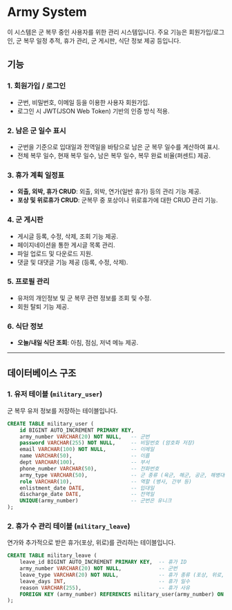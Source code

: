 # Army System

이 시스템은 군 복무 중인 사용자를 위한 관리 시스템입니다. 주요 기능은 회원가입/로그인, 군 복무 일정 추적, 휴가 관리, 군 게시판, 식단 정보 제공 등입니다.

## 기능

### 1. 회원가입 / 로그인
- 군번, 비밀번호, 이메일 등을 이용한 사용자 회원가입.
- 로그인 시 JWT(JSON Web Token) 기반의 인증 방식 적용.

### 2. 남은 군 일수 표시
- 군번을 기준으로 입대일과 전역일을 바탕으로 남은 군 복무 일수를 계산하여 표시.
- 전체 복무 일수, 현재 복무 일수, 남은 복무 일수, 복무 완료 비율(퍼센트) 제공.

### 3. 휴가 계획 일정표
- **외출, 외박, 휴가 CRUD**: 외출, 외박, 연가(일반 휴가) 등의 관리 기능 제공.
- **포상 및 위로휴가 CRUD**: 군복무 중 포상이나 위로휴가에 대한 CRUD 관리 기능.

### 4. 군 게시판
- 게시글 등록, 수정, 삭제, 조회 기능 제공.
- 페이지네이션을 통한 게시글 목록 관리.
- 파일 업로드 및 다운로드 지원.
- 댓글 및 대댓글 기능 제공 (등록, 수정, 삭제).

### 5. 프로필 관리
- 유저의 개인정보 및 군 복무 관련 정보를 조회 및 수정.
- 회원 탈퇴 기능 제공.

### 6. 식단 정보
- **오늘/내일 식단 조회**: 아침, 점심, 저녁 메뉴 제공.

---

## 데이터베이스 구조

### 1. 유저 테이블 (`military_user`)
군 복무 유저 정보를 저장하는 테이블입니다.

```sql
CREATE TABLE military_user (
    id BIGINT AUTO_INCREMENT PRIMARY KEY,
    army_number VARCHAR(20) NOT NULL,   -- 군번
    password VARCHAR(255) NOT NULL,     -- 비밀번호 (암호화 저장)
    email VARCHAR(100) NOT NULL,        -- 이메일
    name VARCHAR(50),                   -- 이름
    dept VARCHAR(100),                  -- 부서
    phone_number VARCHAR(50),           -- 전화번호
    army_type VARCHAR(50),              -- 군 종류 (육군, 해군, 공군, 해병대)
    role VARCHAR(10),                   -- 역할 (병사, 간부 등)
    enlistment_date DATE,               -- 입대일
    discharge_date DATE,                -- 전역일
    UNIQUE(army_number)                 -- 군번은 유니크
);
```
### 2. 휴가 수 관리 테이블 (`military_leave`)
연가와 추가적으로 받은 휴가(포상, 위로)를 관리하는 테이블입니다.

```sql
CREATE TABLE military_leave (
    leave_id BIGINT AUTO_INCREMENT PRIMARY KEY,  -- 휴가 ID
    army_number VARCHAR(20) NOT NULL,            -- 군번
    leave_type VARCHAR(20) NOT NULL,             -- 휴가 종류 (포상, 위로, 연가)
    leave_days INT,                              -- 휴가 일수
    reason VARCHAR(255),                         -- 휴가 사유
    FOREIGN KEY (army_number) REFERENCES military_user(army_number) ON DELETE CASCADE  -- 군번을 기준으로 외래키 설정
);
```


